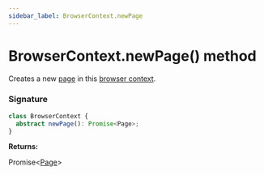 ```yaml
---
sidebar_label: BrowserContext.newPage
---
```


# BrowserContext.newPage() method

Creates a new [page](./puppeteer.page.md) in this [browser context](./puppeteer.browsercontext.md).

### Signature

```typescript
class BrowserContext {
  abstract newPage(): Promise<Page>;
}
```

**Returns:**

Promise&lt;[Page](./puppeteer.page.md)&gt;

